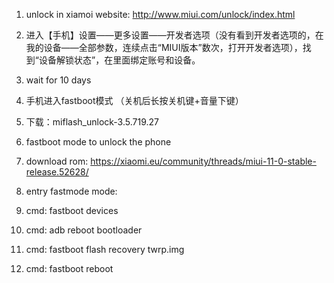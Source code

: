 
1. unlock in xiamoi website: http://www.miui.com/unlock/index.html
2. 进入【手机】设置——更多设置——开发者选项（没有看到开发者选项的，在我的设备——全部参数，连续点击“MIUI版本”数次，打开开发者选项），找到“设备解锁状态”，在里面绑定账号和设备。
3. wait for 10 days
3. 手机进入fastboot模式 （关机后长按关机键+音量下键）
4. 下载：miflash_unlock-3.5.719.27
5. fastboot mode to unlock the phone

7. download rom: https://xiaomi.eu/community/threads/miui-11-0-stable-release.52628/
8. entry fastmode mode: 
9. cmd: fastboot devices
9. cmd: adb reboot bootloader
8. cmd: fastboot flash recovery twrp.img
9. cmd: fastboot reboot

